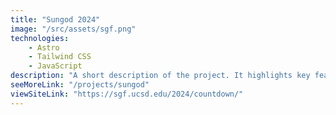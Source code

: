 ```yaml
---
title: "Sungod 2024"
image: "/src/assets/sgf.png"
technologies:
    - Astro
    - Tailwind CSS
    - JavaScript
description: "A short description of the project. It highlights key features and technologies."
seeMoreLink: "/projects/sungod"
viewSiteLink: "https://sgf.ucsd.edu/2024/countdown/"
---
```

